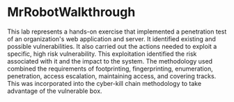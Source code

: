 # MrRobotWalkthrough
This lab represents a hands-on exercise that implemented a penetration test of an organization's  web application and server. It identified existing and possible vulnerabilities. It also carried out  the actions needed to exploit a specific, high risk vulnerability. This exploitation identified the  risk associated with it and the impact to the system. The methodology used combined the  requirements of footprinting, fingerprinting, enumeration, penetration, access escalation,  maintaining access, and covering tracks. This was incorporated into the cyber-kill chain  methodology to take advantage of the vulnerable box. 
